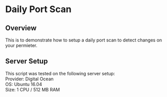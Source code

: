 # Daily Port Scan

## Overview
This is to demonstrate how to setup a daily port scan to detect changes on your permieter.

## Server Setup
This script was tested on the following server setup:<br>
Provider: Digital Ocean<br>
OS: Ubuntu 16.04<br>
Size: 1 CPU / 512 MB RAM
